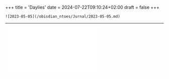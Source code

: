 +++
title = 'Daylies'
date = 2024-07-22T09:10:24+02:00
draft = false
+++

    ![2023-05-05](/obisdian_ntoes/Jurnal/2023-05-05.md)
--- 

![2023-05-15](/obisdian_ntoes/Jurnal/2023-05-15.md)